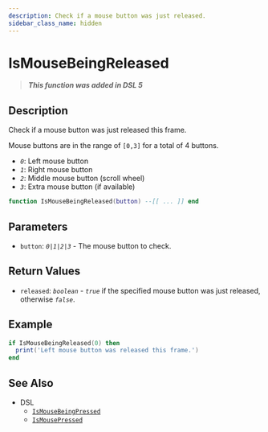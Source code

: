```yaml
---
description: Check if a mouse button was just released.
sidebar_class_name: hidden
---
```


# IsMouseBeingReleased

> **_This function was added in DSL 5_**

## Description

Check if a mouse button was just released this frame.

Mouse buttons are in the range of `[0,3]` for a total of 4 buttons.

- _`0`_: Left mouse button
- _`1`_: Right mouse button
- _`2`_: Middle mouse button (scroll wheel)
- _`3`_: Extra mouse button (if available)

```lua
function IsMouseBeingReleased(button) --[[ ... ]] end
```

## Parameters

- `button`: _`0|1|2|3`_ - The mouse button to check.

## Return Values

- `released`: _`boolean`_ - _`true`_ if the specified mouse button was just released, otherwise _`false`_.

## Example

```lua
if IsMouseBeingReleased(0) then
  print('Left mouse button was released this frame.')
end
```

## See Also

- DSL
  - [`IsMouseBeingPressed`](./IsMouseBeingPressed)
  - [`IsMousePressed`](./IsMousePressed)
